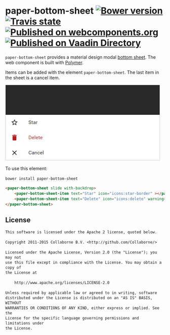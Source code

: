 paper-bottom-sheet [![Bower version](https://badge.fury.io/bo/paper-bottom-sheet.svg)](http://badge.fury.io/bo/paper-bottom-sheet) [![Travis state](https://travis-ci.org/Collaborne/paper-bottom-sheet.svg?branch=master)](https://travis-ci.org/Collaborne/paper-bottom-sheet) [![Published on webcomponents.org](https://img.shields.io/badge/webcomponents.org-published-blue.svg)](https://www.webcomponents.org/element/Collaborne/paper-bottom-sheet)  
[![Published on Vaadin  Directory](https://img.shields.io/badge/Vaadin%20Directory-published-00b4f0.svg)](https://vaadin.com/directory/component/Collabornepaper-bottom-sheet)
=========

`paper-bottom-sheet` provides a material design modal [bottom sheet](https://www.google.com/design/spec/components/bottom-sheets.html). The web component is built with [Polymer](https://www.polymer-project.org).

Items can be added with the element `paper-bottom-sheet`. The last item in the sheet is a cancel item.

![Screenshot](/doc/screenshot.png "Screenshot")

To use this element:

`bower install paper-bottom-sheet`

```html
<paper-bottom-sheet slide with-backdrop>
    <paper-bottom-sheet-item text="Star" icon="icons:star-border" ></paper-bottom-sheet-item>
    <paper-bottom-sheet-item text="Delete" icon="icons:delete" warning></paper-bottom-sheet-item>
</paper-bottom-sheet>
```

## License

    This software is licensed under the Apache 2 license, quoted below.

    Copyright 2011-2015 Collaborne B.V. <http://github.com/Collaborne/>

    Licensed under the Apache License, Version 2.0 (the "License"); you may not
    use this file except in compliance with the License. You may obtain a copy of
    the License at

        http://www.apache.org/licenses/LICENSE-2.0

    Unless required by applicable law or agreed to in writing, software
    distributed under the License is distributed on an "AS IS" BASIS, WITHOUT
    WARRANTIES OR CONDITIONS OF ANY KIND, either express or implied. See the
    License for the specific language governing permissions and limitations under
    the License.
